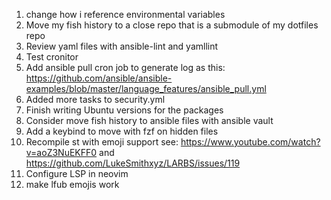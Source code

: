 1. change how i reference environmental variables
2. Move my fish history to a close repo that is a submodule of my dotfiles repo
3. Review yaml files with ansible-lint and yamllint
4. Test cronitor
5. Add ansible pull cron job to generate log as this: https://github.com/ansible/ansible-examples/blob/master/language_features/ansible_pull.yml
6. Added more tasks to security.yml
7. Finish writing Ubuntu versions for the packages
8. Consider move fish history to ansible files with ansible vault
9. Add a keybind to move with fzf on hidden files
10. Recompile st with emoji support see: https://www.youtube.com/watch?v=aoZ3NuEKFF0 and https://github.com/LukeSmithxyz/LARBS/issues/119
11. Configure LSP in neovim
12. make lfub emojis work
